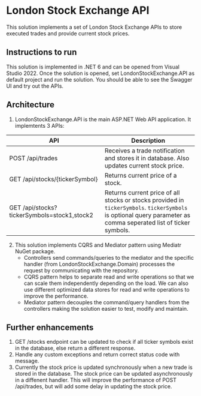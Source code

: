 # London Stock Exchange API
This solution implements a set of London Stock Exchange APIs to store executed trades and provide current stock prices. 

## Instructions to run
This solution is implemented in .NET 6 and can be opened from Visual Studio 2022. 
Once the solution is opened, set LondonStockExchange.API as default project and run the solution.
You should be able to see the Swagger UI and try out the APIs.

## Architecture
1. LondonStockExchange.API is the main ASP.NET Web API application. It implemtents 3 APIs:

| API                                           | Description                                                                                                                                                      |
| --------------------------------------------- | ---------------------------------------------------------------------------------------------------------------------------------------------------------------- |
| POST /api/trades                              | Receives a trade notification and stores it in database. Also updates current stock price.                                                                       | 
| GET /api/stocks/{tickerSymbol}                | Returns current price of a stock.                                                                                                                                |
| GET /api/stocks?tickerSymbols=stock1,stock2   | Returns current price of all stocks or stocks provided in `tickerSymbols`. `tickerSymbols` is optional query parameter as comma seperated list of ticker symbols.|

2. This solution implements CQRS and Mediator pattern using Mediatr NuGet package.
	- Controllers send commands/queries to the mediator and the specific handler (from LondonStockExchange.Domain) processes the request by communicating with the repository.
	- CQRS pattern helps to separate read and write operations so that we can scale them independently depending on the load. We can also use different optimized data stores for read and write operations to improve the performance.
	- Mediator pattern decouples the command/query handlers from the controllers making the solution easier to test, modify and maintain.

## Further enhancements
1. GET /stocks endpoint can be updated to check if all ticker symbols exist in the database, else return a different response.
2. Handle any custom exceptions and return correct status code with message.
3. Currently the stock price is updated synchronously when a new trade is stored in the database. The stock price can be updated asynchronously in a diffenent handler. This will improve the performance of POST /api/trades, but will add some delay in updating the stock price.